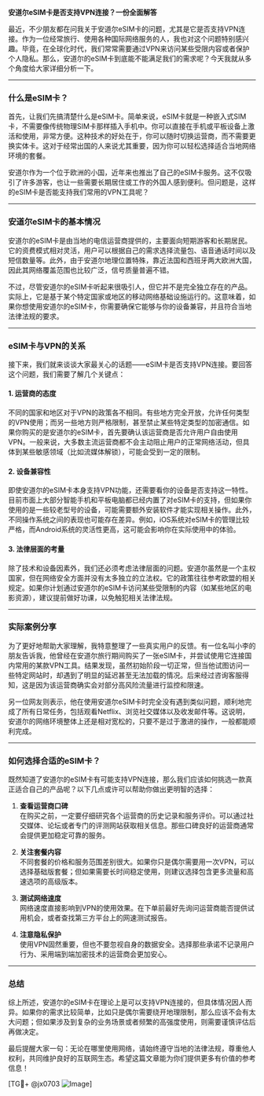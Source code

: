 **安道尔eSIM卡是否支持VPN连接？一份全面解答**

最近，不少朋友都在问我关于安道尔eSIM卡的问题，尤其是它是否支持VPN连接。作为一位经常旅行、使用各种国际网络服务的人，我也对这个问题特别感兴趣。毕竟，在全球化时代，我们常常需要通过VPN来访问某些受限内容或者保护个人隐私。那么，安道尔的eSIM卡到底能不能满足我们的需求呢？今天我就从多个角度给大家详细分析一下。

---

### 什么是eSIM卡？

首先，让我们先搞清楚什么是eSIM卡。简单来说，eSIM卡就是一种嵌入式SIM卡，不需要像传统物理SIM卡那样插入手机中。你可以直接在手机或平板设备上激活和使用，非常方便。这种技术的好处在于，你可以随时切换运营商，而不需要更换实体卡。这对于经常出国的人来说尤其重要，因为你可以轻松选择适合当地网络环境的套餐。

安道尔作为一个位于欧洲的小国，近年来也推出了自己的eSIM卡服务。这不仅吸引了许多游客，也让一些需要长期居住或工作的外国人感到便利。但问题是，这样的eSIM卡是否能支持我们常用的VPN工具呢？

---

### 安道尔eSIM卡的基本情况

安道尔的eSIM卡是由当地的电信运营商提供的，主要面向短期游客和长期居民。它的资费模式相对灵活，用户可以根据自己的需求选择流量包、语音通话时间以及短信数量等。此外，由于安道尔地理位置特殊，靠近法国和西班牙两大欧洲大国，因此其网络覆盖范围也比较广泛，信号质量普遍不错。

不过，尽管安道尔的eSIM卡听起来很吸引人，但它并不是完全独立存在的产品。实际上，它是基于某个特定国家或地区的移动网络基础设施运行的。这意味着，如果你想使用安道尔的eSIM卡，你需要确保它能够与你的设备兼容，并且符合当地法律法规的要求。

---

### eSIM卡与VPN的关系

接下来，我们就来谈谈大家最关心的话题——eSIM卡是否支持VPN连接。要回答这个问题，我们需要了解几个关键点：

#### 1. **运营商的态度**
不同的国家和地区对于VPN的政策各不相同。有些地方完全开放，允许任何类型的VPN使用；而另一些地方则严格限制，甚至禁止某些特定类型的加密通信。如果你购买的是安道尔的eSIM卡，首先要确认该运营商是否允许用户自由使用VPN。一般来说，大多数主流运营商都不会主动阻止用户的正常网络活动，但具体到某些敏感领域（比如流媒体解锁），可能会受到一定的限制。

#### 2. **设备兼容性**
即使安道尔的eSIM卡本身支持VPN功能，还需要看你的设备是否支持这一特性。目前市面上大部分智能手机和平板电脑都已经内置了对eSIM卡的支持，但如果你使用的是一些较老型号的设备，可能需要额外安装软件才能实现相关操作。此外，不同操作系统之间的表现也可能存在差异。例如，iOS系统对eSIM卡的管理比较严格，而Android系统的灵活性更高，这可能会影响你在实际使用中的体验。

#### 3. **法律层面的考量**
除了技术和设备因素外，我们还必须考虑法律层面的问题。安道尔虽然是一个主权国家，但在网络安全方面并没有太多独立的立法权。它的政策往往参考欧盟的相关规定。如果你计划通过安道尔的eSIM卡访问某些受限制的内容（如某些地区的电影资源），建议提前做好功课，以免触犯相关法律法规。

---

### 实际案例分享

为了更好地帮助大家理解，我特意整理了一些真实用户的反馈。有一位名叫小李的朋友告诉我，他曾经在安道尔旅行期间购买了一张eSIM卡，并尝试使用它连接国内常用的某款VPN工具。结果发现，虽然初始阶段一切正常，但当他试图访问一些特定网站时，却遇到了明显的延迟甚至无法加载的情况。后来经过咨询客服得知，这是因为该运营商确实会对部分高风险流量进行监控和限速。

另一位网友则表示，他在使用安道尔eSIM卡时完全没有遇到类似问题，顺利地完成了所有日常任务，包括观看Netflix、浏览社交媒体以及收发邮件等。这说明，安道尔的网络环境整体上还是相对宽松的，只要不是过于激进的操作，一般都能顺利完成。

---

### 如何选择合适的eSIM卡？

既然知道了安道尔的eSIM卡有可能支持VPN连接，那么我们应该如何挑选一款真正适合自己的产品呢？以下几点或许可以帮助你做出更明智的选择：

1. **查看运营商口碑**  
   在购买之前，一定要仔细研究各个运营商的历史记录和服务评价。可以通过社交媒体、论坛或者专门的评测网站获取相关信息。那些口碑良好的运营商通常会提供更加稳定可靠的服务。

2. **关注套餐内容**  
   不同套餐的价格和服务范围差别很大。如果你只是偶尔需要用一次VPN，可以选择基础版套餐；但如果需要长时间稳定使用，则建议选择包含更多流量和高速选项的高级版本。

3. **测试网络速度**  
   网络速度直接影响到VPN的使用效果。在下单前最好先询问运营商能否提供试用机会，或者查找第三方平台上的网速测试报告。

4. **注意隐私保护**  
   使用VPN固然重要，但也不要忽视自身的数据安全。选择那些承诺不记录用户行为、采用端到端加密技术的运营商会更加安心。

---

### 总结

综上所述，安道尔的eSIM卡在理论上是可以支持VPN连接的，但具体情况因人而异。如果你的需求比较简单，比如只是偶尔需要绕开地理限制，那么应该不会有太大问题；但如果涉及到复杂的业务场景或者频繁的高强度使用，则需要谨慎评估后再做决定。

最后提醒大家一句：无论在哪里使用网络，请始终遵守当地的法律法规，尊重他人权利，共同维护良好的互联网生态。希望这篇文章能为你们提供更多有价值的参考信息！

[TG💪+ @jx0703 ![Image](https://github.com/user-attachments/assets/dbca1d08-cadb-493c-b0ec-ad6f7a83f270)]